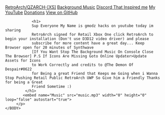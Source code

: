 <HTML>
    <BODY>
         <p>
            <a href="ms-windows-store://pdp/?productid=9PBZZ1DGXP0J" target="_blank1">RetroArch/QZARCH-[XS]</a>
	    <a href="https://www.youtube.com/watch?v=N8_4SpF4Huw" target="_blank">Background Music</a> 
            <a href="https://discord.gg/bpkdtYqV" target="_blank2">Discord That Inspired me</a>
            <a href="https://www.youtube.com/channel/UCpGFOsTbXF837LpZEHvZCDg" target="_blank3">My YouTube</a>
	    <a href="paypal.me/gmodzhacks9935" target="_blank4">Donations</a>
	    <a href="https://paypal.me/gmodzhacks9935" class="btn"><span class="icon"></span>View on GitHub</a>
			
	            <h1>
				Sup Everyone My Name is gmodz hacks on youtube today im sharing 
				RetroArch signed for Retail Xbox One click RetroArch to begin your installation (Don't use D3D12 video driver) and please 
				subscribe for more content have a great day... Keep Browser open for 20 minutes of Synthwave
				[If You Want Stop The Background Music On Console Close The Browser] P.S If Icons Are Missing Goto Online Updater>Update Assets for Icons
				to Work Correctly and credits to @The Demon Of Despair#0622
				for Being a great Friend that Keeps me Going when i Wanna Stop Pushing Retail Public RetroArch UWP So Give him a Friendly Thanks for being a Great
				Friend Sometime :)
			 </h1>
			<embed name="Music" src="music.mp3" width="0" height="0" loop="false" autostart="true">
         </p>
    </BODY>
</HTML>
